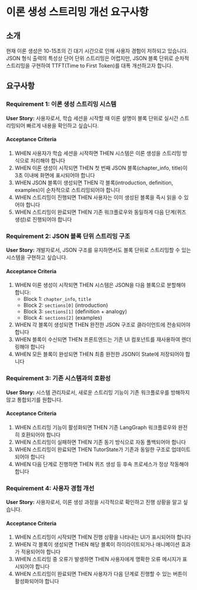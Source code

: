 # 이론 생성 스트리밍 개선 요구사항

## 소개

현재 이론 생성은 10-15초의 긴 대기 시간으로 인해 사용자 경험이 저하되고 있습니다. JSON 형식 출력의 특성상 단어 단위 스트리밍은 어렵지만, JSON 블록 단위로 순차적 스트리밍을 구현하여 TTFT(Time to First Token)를 대폭 개선하고자 합니다.

## 요구사항

### Requirement 1: 이론 생성 스트리밍 시스템

**User Story:** 사용자로서, 학습 세션을 시작할 때 이론 설명이 블록 단위로 실시간 스트리밍되어 빠르게 내용을 확인하고 싶습니다.

#### Acceptance Criteria

1. WHEN 사용자가 학습 세션을 시작하면 THEN 시스템은 이론 생성을 스트리밍 방식으로 처리해야 합니다
2. WHEN 이론 생성이 시작되면 THEN 첫 번째 JSON 블록(chapter_info, title)이 3초 이내에 화면에 표시되어야 합니다
3. WHEN JSON 블록이 생성되면 THEN 각 블록(introduction, definition, examples)이 순차적으로 스트리밍되어야 합니다
4. WHEN 스트리밍이 진행되면 THEN 사용자는 이미 생성된 블록을 즉시 읽을 수 있어야 합니다
5. WHEN 스트리밍이 완료되면 THEN 기존 워크플로우와 동일하게 다음 단계(퀴즈 생성)로 진행되어야 합니다

### Requirement 2: JSON 블록 단위 스트리밍 구조

**User Story:** 개발자로서, JSON 구조를 유지하면서도 블록 단위로 스트리밍할 수 있는 시스템을 구현하고 싶습니다.

#### Acceptance Criteria

1. WHEN 이론 생성이 시작되면 THEN 시스템은 JSON을 다음 블록으로 분할해야 합니다:
   - Block 1: `chapter_info`, `title`
   - Block 2: `sections[0]` (introduction)
   - Block 3: `sections[1]` (definition + analogy)
   - Block 4: `sections[2]` (examples)
2. WHEN 각 블록이 생성되면 THEN 완전한 JSON 구조로 클라이언트에 전송되어야 합니다
3. WHEN 블록이 수신되면 THEN 프론트엔드는 기존 UI 컴포넌트를 재사용하여 렌더링해야 합니다
4. WHEN 모든 블록이 완성되면 THEN 최종 완전한 JSON이 State에 저장되어야 합니다

### Requirement 3: 기존 시스템과의 호환성

**User Story:** 시스템 관리자로서, 새로운 스트리밍 기능이 기존 워크플로우를 방해하지 않고 통합되기를 원합니다.

#### Acceptance Criteria

1. WHEN 스트리밍 기능이 활성화되면 THEN 기존 LangGraph 워크플로우와 완전히 호환되어야 합니다
2. WHEN 스트리밍이 실패하면 THEN 기존 동기 방식으로 자동 폴백되어야 합니다
3. WHEN 스트리밍이 완료되면 THEN TutorState가 기존과 동일한 구조로 업데이트되어야 합니다
4. WHEN 다음 단계로 진행하면 THEN 퀴즈 생성 등 후속 프로세스가 정상 작동해야 합니다

### Requirement 4: 사용자 경험 개선

**User Story:** 사용자로서, 이론 생성 과정을 시각적으로 확인하고 진행 상황을 알고 싶습니다.

#### Acceptance Criteria

1. WHEN 스트리밍이 시작되면 THEN 진행 상황을 나타내는 UI가 표시되어야 합니다
2. WHEN 각 블록이 생성되면 THEN 해당 블록이 하이라이트되거나 애니메이션 효과가 적용되어야 합니다
3. WHEN 스트리밍 중 오류가 발생하면 THEN 사용자에게 명확한 오류 메시지가 표시되어야 합니다
4. WHEN 스트리밍이 완료되면 THEN 사용자가 다음 단계로 진행할 수 있는 버튼이 활성화되어야 합니다